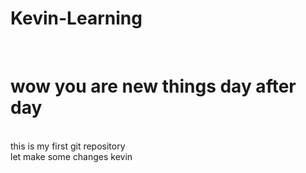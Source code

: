 # Kevin-Learning
<br>
<h1> wow you are new things day after day</h1>
<br>
this is my first git repository
<br>
let make some changes kevin
